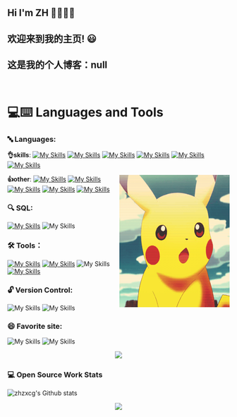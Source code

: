 

## Hi I'm ZH 👋👋👋👋

## 欢迎来到我的主页! 😃
## 这是我的个人博客：null
<br>

# 💻:keyboard: Languages and Tools 



### 🔤 Languages:

  **👌skills**: 
    [![My Skills](https://skillicons.dev/icons?i=java)](https://skillicons.dev)
    [![My Skills](https://skillicons.dev/icons?i=spring)](https://skillicons.dev)
    [![My Skills](https://skillicons.dev/icons?i=maven)](https://skillicons.dev)
    [![My Skills](https://skillicons.dev/icons?i=nginx)](https://skillicons.dev)
    [![My Skills](https://skillicons.dev/icons?i=docker)](https://skillicons.dev)
    [![My Skills](https://skillicons.dev/icons?i=linux)](https://skillicons.dev)

   <div align="right">
    <img src="https://github.com/zhzxc/zhzxc/blob/main/img/R.gif" alt="Image" align="right" height="300px" width="250px">
  </div>
   
  **👍other**: 
     [![My Skills](https://skillicons.dev/icons?i=vue)](https://skillicons.dev)
     [![My Skills](https://skillicons.dev/icons?i=npm)](https://skillicons.dev)
     [![My Skills](https://skillicons.dev/icons?i=js)](https://skillicons.dev)
     [![My Skills](https://skillicons.dev/icons?i=html)](https://skillicons.dev) 
     [![My Skills](https://skillicons.dev/icons?i=css)](https://skillicons.dev) 
    

 ### 🔍 SQL:
   [![My Skills](https://skillicons.dev/icons?i=mysql)](https://skillicons.dev)
    ![My Skills](https://go-skill-icons.vercel.app/api/icons?i=redis&theme=light)
    
  ### 🛠 Tools：
  [![My Skills](https://skillicons.dev/icons?i=idea)](https://skillicons.dev)
  [![My Skills](https://skillicons.dev/icons?i=webstorm)](https://skillicons.dev)
   ![My Skills](https://go-skill-icons.vercel.app/api/icons?i=datagrip&theme=light)
  [![My Skills](https://skillicons.dev/icons?i=vscode)](https://skillicons.dev)
 
  
 ### 🔓 Version Control:
   ![My Skills](https://go-skill-icons.vercel.app/api/icons?i=git&theme=light)
   ![My Skills](https://go-skill-icons.vercel.app/api/icons?i=github&theme=light)
  
 ### 😄 Favorite site:
 
 ![My Skills](https://go-skill-icons.vercel.app/api/icons?i=chatgpt&theme=light)
  ![My Skills](https://go-skill-icons.vercel.app/api/icons?i=chrome&theme=light)
<div align="center"> <img src="https://readme-typing-svg.herokuapp.com/?lines=今日事，今日毕!祝您今天愉快!&center=true&font=Roboto&size=29" /></div>
<!--START_SECTION:waka-->
<!--END_SECTION:waka-->


### 💻 Open Source Work Stats

   ![zhzxcg's Github stats](https://github-readme-stats.vercel.app/api?username=zhzxc&hide=contribs,prs&count_private=true&show_icons=true!)
   <div align="center"> <img src="https://profile-counter.glitch.me/zhzxc/count.svg" /> </div>


